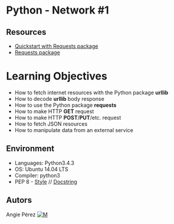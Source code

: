 # Python - Network #1
## Resources
* [Quickstart with Requests package](https://docs.python.org/3/howto/urllib2.html)
* [Requests package](https://requests.readthedocs.io/en/master/)
# Learning Objectives
* How to fetch internet resources with the Python package **urllib**
* How to decode **urllib** body response
* How to use the Python package **requests**
* How to make HTTP **GET** request
* How to make HTTP **POST**/**PUT**/etc. request
* How to fetch JSON resources
* How to manipulate data from an external service
## Environment
* Languages: Python3.4.3
* OS: Ubuntu 14.04 LTS
* Compiler: python3
* PEP 8 - [Style](https://www.python.org/dev/peps/pep-0008/) // [Docstring](https://sphinxcontrib-napoleon.readthedocs.io/en/latest/example_google.html)
## Autors ##
 Angie Pérez [![M](https://upload.wikimedia.org/wikipedia/fr/thumb/c/c8/Twitter_Bird.svg/30px-Twitter_Bird.svg.png)](https://twitter.com/xiommyperez)